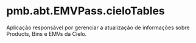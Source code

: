 # pmb.abt.EMVPass.cieloTables
Aplicação responsável por gerenciar a atualização de informações sobre Products, Bins e EMVs da Cielo.
